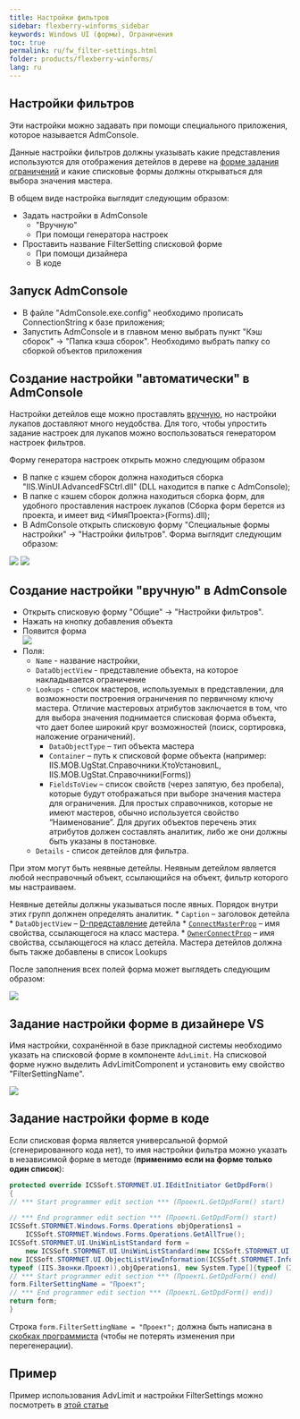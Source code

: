 ```yaml
---
title: Настройки фильтров
sidebar: flexberry-winforms_sidebar
keywords: Windows UI (формы), Ограничения
toc: true
permalink: ru/fw_filter-settings.html
folder: products/flexberry-winforms/
lang: ru
---
```


## Настройки фильтров

Эти настройки можно задавать при помощи специального приложения, которое называется AdmConsole.

Данные настройки фильтров должны указывать какие представления используются для отображения детейлов в дереве на [форме задания ограничений](fw_limit-editor-simple-view.html) и какие списковые формы должны открываться для выбора значения мастера.


В общем виде настройка выглядит следующим образом:
* Задать настройки в AdmConsole
    * "Вручную"
    * При помощи генератора настроек
* Проставить название FilterSetting списковой форме
    * При помощи дизайнера
    * В коде

## Запуск AdmConsole
* В файле "AdmConsole.exe.config" необходимо прописать ConnectionString к базе приложения;
* Запустить AdmConsole и в главном меню выбрать пункт "Кэш сборок" -> "Папка кэша сборок". Необходимо выбрать папку со сборкой объектов приложения

## Создание настройки "автоматически" в AdmConsole
Настройки детейлов еще можно проставлять [вручную](#создание_настройки_вручную_в_admconsole), но настройки лукапов доставляют много неудобства. Для того, чтобы упростить задание настроек для лукапов можно воспользоваться генератором настроек фильтров.

Форму генератора настроек открыть можно следующим образом
* В папке с кэшем сборок должна находиться сборка "IIS.WinUI.AdvancedFSCtrl.dll" (DLL находится в папке с AdmConsole);
* В папке с кэшем сборок должна находиться сборка форм, для удобного проставления настроек лукапов (Сборка форм берется из проекта, и имеет вид <ИмяПроекта>(Forms).dll);
* В AdmConsole открыть списковую форму "Специальные формы настройки" -> "Настройки фильтров". Форма выглядит следующим образом:

![](/images/pages/products/flexberry-winforms/subsystems/limits/filtersettings_generated1.jpg)
![](/images/pages/products/flexberry-winforms/subsystems/limits/filtersettings_generated2.jpg)

## Создание настройки "вручную" в AdmConsole
* Открыть списковую форму "Общие" -> "Настройки фильтров".
* Нажать на кнопку добавления объекта
* Появится форма<br>
![](/images/pages/products/flexberry-winforms/subsystems/limits/filtersettings_before.jpg)
* Поля: 
    * `Name` - название настройки, 
    * `DataObjectView` - представление объекта, на которое накладывается ограничение
    * `Lookups` - список мастеров, иcпользуемых в представлении, для возможности построения ограничения по первичному ключу мастера. Отличие мастеровых атрибутов заключается в том, что для выбора значения поднимается списковая форма объекта, что дает более широкий круг возможностей (поиск, сортировка, наложение ограничений).
		* `DataObjectType` – тип объекта мастера
		* `Container` – путь к списковой форме объекта (например: IIS.MOB.UgStat.Справочники.КтоУстановилL, IIS.MOB.UgStat.Справочники(Forms))
		* `FieldsToView` – список свойств (через запятую, без пробела), которые будут отображаться при выборе значения мастера  для ограничения. Для простых справочников, которые не имеют мастеров, обычно используется свойство “Наименование”. Для других объектов перечень этих атрибутов должен составлять аналитик, либо же они должны быть указаны в постановке.
	* `Details` - список детейлов для фильтра.

При этом могут быть неявные детейлы. Неявным детейлом является любой несправочный объект, ссылающийся на объект, фильтр которого мы настраиваем.

Неявные детейлы должны указываться после явных. Порядок внутри этих групп должнен определять аналитик.
		* `Caption` – заголовок детейла
		* `DataObjectView` – [D-представление](fd_d-view.html) детейла
		* [`ConnectMasterProp`](fw_master-details-filters.html) – имя свойства, ссылающегося на класс мастера.
		* [`OwnerConnectProp`](fw_master-details-filters.html) – имя свойства, ссылающегося на класс детейла.
Мастера детейлов должна быть также добавлены в список Lookups 

 После заполнения всех полей форма может выглядеть следующим образом:

![](/images/pages/products/flexberry-winforms/subsystems/limits/filtersettings_after.jpg)


## Задание настройки форме в дизайнере VS
Имя настройки, сохранённой в базе прикладной системы необходимо указать на списковой форме в компоненте `AdvLimit`. 
На списковой форме нужно выделить AdvLimitComponent и установить ему свойство "FilterSettingName".

![](/images/pages/products/flexberry-winforms/subsystems/limits/filtersettings_vs.jpg)

## Задание настройки форме в коде
Если списковая форма является универсальной формой (сгенерированного кода нет), то имя настройки фильтра можно указать в независимой форме в методе (__применимо если на форме только один список__): 

```csharp
protected override ICSSoft.STORMNET.UI.IEditInitiator GetDpdForm()
{
// *** Start programmer edit section *** (ПроектL.GetDpdForm() start)

// *** End programmer edit section *** (ПроектL.GetDpdForm() start)
ICSSoft.STORMNET.Windows.Forms.Operations objOperations1 =
	ICSSoft.STORMNET.Windows.Forms.Operations.GetAllTrue();
ICSSoft.STORMNET.UI.UniWinListStandard form =
	new ICSSoft.STORMNET.UI.UniWinListStandard(new ICSSoft.STORMNET.UI.ObjectListViewInformation[]{
new ICSSoft.STORMNET.UI.ObjectListViewInformation(ICSSoft.STORMNET.Information.GetView("ПроектL",
typeof (IIS.Звонки.Проект)),objOperations1, new System.Type[]{typeof (IIS.Звонки.Проект)}, null)}, "Проекты");
// *** Start programmer edit section *** (ПроектL.GetDpdForm() end)
form.FilterSettingName = "Проект";
// *** End programmer edit section *** (ПроектL.GetDpdForm() end))
return form;
}
```

Строка `form.FilterSettingName = "Проект";` должна быть написана в [скобках программиста](fo_programmer-brackets.html) (чтобы не потерять изменения при перегенерации).

## Пример

Пример использования AdvLimit и настройки FilterSettings можно посмотреть в [этой статье](fw_filter-example.html)